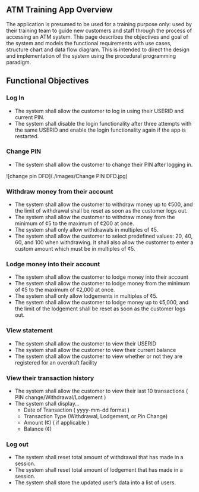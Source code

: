 ## ATM Training App Overview

The application is presumed to be used for a training purpose only: used by their training team to guide new customers and staff through the process of accessing an ATM system. This page describes the objectives and goal of the system and models the functional requirements with use cases, structure chart and data flow diagram. This is intended to direct the design and implementation of the system using the procedural programming paradigm.

## Functional Objectives

### Log In
- The system shall allow the customer to log in using their USERID and current PIN.
- The system shall disable the login functionality after three attempts with the same USERID and enable the login functionality again if the app is restarted.

### Change PIN
- The system shall allow the customer to change their PIN after logging in.

![change pin DFD](./images/Change PIN DFD.jpg)

### Withdraw money from their account
- The system shall allow the customer to withdraw money up to ¢500, and the limit of withdrawal shall be reset as soon as the customer logs out.
- The system shall allow the customer to withdraw money from the minimum of ¢5 to the maximum of ¢200 at once.
- The system shall only allow withdrawals in multiples of ¢5.
- The system shall allow the customer to select predefined values: 20, 40, 60, and 100 when withdrawing. It shall also allow the customer to enter a custom amount which must be in multiples of ¢5.

### Lodge money into their account
- The system shall allow the customer to lodge money into their account
- The system shall allow the customer to lodge money from the minimum of ¢5 to the maximum of ¢2,000 at once.
- The system shall only allow lodgements in multiples of ¢5.
- The system shall allow the customer to lodge money up to ¢5,000, and the limit of the lodgement shall be reset as soon as the customer logs out.

### View statement
- The system shall allow the customer to view their USERID
- The system shall allow the customer to view their current balance
- The system shall allow the customer to view whether or not they are registered for an overdraft facility

### View their transaction history
- The system shall allow the customer to view their last 10 transactions ( PIN change/Withdrawal/Lodgement )
- The system shall display…
    - Date of Transaction ( yyyy-mm-dd format )
    - Transaction Type (Withdrawal, Lodgement, or Pin Change)
    - Amount (¢) ( if applicable )
    - Balance (¢)

### Log out
- The system shall reset total amount of withdrawal that has made in a session.
- The system shall reset total amount of lodgement that has made in a session.
- The system shall store the updated user’s data into a list of users.
